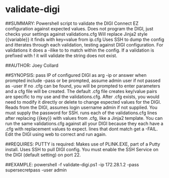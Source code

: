 # validate-digi
##SUMMARY:
Powershell script to validate the DIGI Connect EZ configuration against expected values.
Does not program the DIGI, just checks your settings against validations.cfg
Will replace Jinja2 style {{variable}} it finds with key=value from ip.cfg
Uses SSH to dump the config and itterates through each validation, testing against DIGI configuration.
For validations it does a -ilike *<validation>* to to match within the config. 
If a validation is prefixed with ! it will validate the string does not exist.

##AUTHOR: Joey Collard

##SYNOPSIS:
pass IP of configured DIGI as arg -ip or answer when prompted
include -pass or be prompted, assume admin user if not passed as -user
If no <IP>.cfg can be found, you will be prompted to enter parameters and a cfg file will be created. 
The default .cfg file creates key/value pairs are specific to my use and the validations.cfg.
After <IP>.cfg exists, you would need to modify it directly or delete to change espected values for the DIGI.
Reads from the DIGI, assumes login username admin if not supplied. You must supply the password for SSH.
runs each of the validations.cfg lines after replacing {{key}} with values from <IP>.cfg, like a Jinja2 template.
You can run the same validations.cfg against all your DIGI because they each have a <IP>.cfg with replacement values to expect.
lines that dont match get a -FAIL. Edit the DIGI using web to correct and run again.

##REQUIRES:
PUTTY is required: Makes use of PLINK.EXE, part of a Putty install. Uses SSH to pull DIGI config. 
You must enable the SSH Service on the DIGI (default setting) on port 22.

##EXAMPLE:
powershell -f validate-digi.ps1 -ip 172.28.1.2 -pass supersecretpass -user admin
